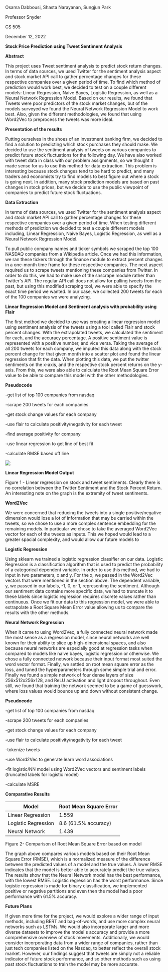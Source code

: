 Osama Dabbousi, Shasta Narayanan, Sungjun Park

Professor Snyder

CS 505

December 12, 2022

**Stock Price Prediction using Tweet Sentiment Analysis**

**Abstract**

This project uses Tweet sentiment analysis to predict stock return changes. In terms of data sources, we used Twitter for the sentiment analysis aspect and stock market API call to gather percentage changes for these respective companies over a given period of time. To find which method of prediction would work best, we decided to test on a couple different models: Linear Regression, Naive Bayes, Logistic Regression, as well as a Neural Network Regression Model. Based on our results, we found that Tweets were poor predictors of the stock market changes, but of the models surveyed we found the Neural Network Regression Model to work best. Also, given the different methodologies, we found that using Word2Vec to preprocess the tweets was more ideal.

**Presentation of the results**

Putting ourselves in the shoes of an investment banking firm, we decided to find a solution to predicting which stock purchases they should make. We decided to use the sentiment analysis of tweets on various companies to predict future stock fluctuations for the following day. We have also worked with tweet data in class with our problem assignments, so we thought it made sense for us to use this method for data extraction. This problem is interesting because stock changes tend to be hard to predict, and many traders and economists try to find models to best figure out where a stock is going next. In addition, many stock prediction models are based on past changes in stock prices, but we decide to use the public viewpoint of companies to predict future stock fluctuations.

**Data Extraction**

In terms of data sources, we used Twitter for the sentiment analysis aspect and stock market API call to gather percentage changes for these respective companies over a given period of time. When testing different methods of prediction we decided to test a couple different models including, Linear Regression, Naive Bayes, Logistic Regression, as well as a Neural Network Regression Model.

To pull public company names and ticker symbols we scraped the top 100 NASDAQ companies from a Wikipedia article. Once we had this information, we ran these tickers through the finance module to extract percent changes in a one-month time frame for these respective companies. The next aspect required us to scrape tweets mentioning these companies from Twitter. In order to do this, we had to make use of the snscrape module rather than Twitter's API. The regular API call does not allow for pulling tweets from the past, but using this modified scraping tool, we were able to specify the exact time period we wanted. In our case, we collected 200 tweets for each of the 100 companies we were analyzing.

**Linear Regression Model and Sentiment analysis with probability using Flair**

The first method we decided to use was creating a linear regression model using sentiment analysis of the tweets using a tool called Flair and stock percent changes. With the extrapolated tweets, we calculated the sentiment for each, and the accuracy percentage. A positive sentiment value is represented with a positive number, and vice versa. Taking the average of all 200 tweets for each company, we imputed this data along with the stock percent change for that given month into a scatter plot and found the linear regression that fit the data. When plotting this data, we put the twitter sentiments on the x-axis, and the respective stock percent returns on the y-axis. From this, we were also able to calculate the Root Mean Square Error value to be able to compare this model with the other methodologies.

**Pseudocode**

-get list of top 100 companies from nasdaq

-scrape 200 tweets for each companies

-get stock change values for each company

-use flair to calculate positivity/negativity for each tweet

-find average positivity for company

-use linear regression to get line of best fit

-calculate RMSE based off line

![](RackMultipart20221211-1-9cpn2n_html_48a88e8691691f14.png)

**Linear Regression Model Output**

Figure 1 - Linear regression on stock and tweet sentiments. Clearly there is no correlation between the Twitter Sentiment and the Stock Percent Return. An interesting note on the graph is the extremity of tweet sentiments.

**Word2Vec**

We were concerned that reducing the tweets into a single positive/negative dimension would lose a lot of information that may be carried within the tweets, so we chose to use a more complex sentence embedding for the remaining models. In particular we chose to take the averaged Word2Vec vector for each of the tweets as inputs. This we hoped would lead to a greater spacial complexity, and would allow our future models to

**Logistic Regression**

Using sklearn we trained a logistic regression classifier on our data. Logistic Regression is a classification algorithm that is used to predict the probability of a categorical dependent variable. In order to use this method, we had to input in two parameters, x and y. For the x, we passed in the Word2Vec vectors that were mentioned in the section above. The dependent variable, y, we passed in our labels, -1, 0, or 1, representing the sentiment. Although our sentiment data contains more specific data, we had to truncate it to these labels since logistic regression requires discrete values rather than continuous. Once we fit our data to this regression model, we were able to extrapolate a Root Square Mean Error value allowing us to compare the results with the other methods.

**Neural Network Regression**

When it came to using Word2Vec, a fully connected neural network made the most sense as a regression model, since neural networks are well known for their ability to slice up high-dimensional spaces, and also because neural networks are especially good at regression tasks when compared to models like naive bayes, logistic regression or otherwise. We chose a fully connected network because their input format most suited the word vector format. Finally, we settled on root mean square error as the loss, and tuned the hyperparameters through some simple trial and error. Finally we found a simple network of four dense layers of size 256x512x256x128, and ReLU activation and light dropout throughout. Even still, we found that training the network seemed to be a game of guesswork, where loss values would bounce up and down without consistent change.

**Pseudocode**

-get list of top 100 companies from nasdaq

-scrape 200 tweets for each companies

-get stock change values for each company

-use flair to calculate positivity/negativity for each tweet

-tokenize tweets

-use Word2Vec to generate learn word associations

-fit logistic/NN model using Word2Vec vectors and sentiment labels (truncated labels for logistic model)

-calculate MSRE

**Comparative Results**

| **Model** | **Root Mean Square Error** |
| --- | --- |
| Linear Regression | 1.559 |
| Logistic Regression | 8.6 (61.5% accuracy) |
| Neural Network | 1.439 |

Figure 2- Comparison of Root Mean Square Error based on model

The graph above compares various models based on their Root Mean Square Error (RMSE), which is a normalized measure of the difference between the predicted values of a model and the true values. A lower RMSE indicates that the model is better able to accurately predict the true values. The results show that the Neural Network model has the best performance, with the lowest RMSE. Logistic regression has the worst performance. Since logistic regression is made for binary classification, we implemented positive or negative partitions and even then the model had a poor performance with 61.5% accuracy.

**Future Plans**

If given more time for the project, we would explore a wider range of input methods, including BERT and bag-of-words, and use more complex neural networks such as LSTMs. We would also incorporate larger and more diverse datasets to improve the model's accuracy and provide a more comprehensive overview of stock movements. Additionally, we would consider incorporating data from a wider range of companies, rather than just tech companies listed on the Nasdaq, to better reflect the overall stock market. However, our findings suggest that tweets are simply not a reliable indicator of future stock performance, and so other methods such as using past stock fluctuations to train the model may be more accurate.

